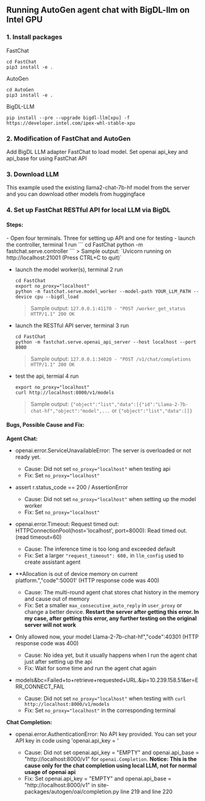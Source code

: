 ## Running AutoGen agent chat with BigDL-llm on Intel GPU
### 1. Install packages

FastChat
```
cd FastChat
pip3 install -e .
```

AutoGen
```
cd AutoGen
pip3 install -e .
```

BigDL-LLM
```
pip install --pre --upgrade bigdl-llm[xpu] -f https://developer.intel.com/ipex-whl-stable-xpu
```

### 2. Modification of FastChat and AutoGen

Add BigDL LLM adapter FastChat to load model. Set openai api_key and api_base for using FastChat API

### 3. Download LLM

This example used the existing llama2-chat-7b-hf model from the server and you can download other models from huggingface

### 4. Set up FastChat RESTful API for local LLM via BigDL

<h4>Steps:</h4>
- Open four terminals. Three for setting up API and one for testing
  - launch the controller, terminal 1 run
      ```
      cd FastChat
      python -m fastchat.serve.controller
      ```
      > Sample output: `Uvicorn running on http://localhost:21001 (Press CTRL+C to quit)`

  - launch the model worker(s), terminal 2 run 
      ```
      cd FastChat
      export no_proxy="localhost"
      python -m fastchat.serve.model_worker --model-path YOUR_LLM_PATH --device cpu --bigdl_load
      ```
      > Sample output: `127.0.0.1:41170 - "POST /worker_get_status HTTP/1.1" 200 OK`
  - launch the RESTful API server, terminal 3 run 
      ```
      cd FastChat
      python -m fastchat.serve.openai_api_server --host localhost --port 8000
      ```
      > Sample output: `127.0.0.1:34020 - "POST /v1/chat/completions HTTP/1.1" 200 OK`

  - test the api, termial 4 run 
    ```
    export no_proxy="localhost"
    curl http://localhost:8000/v1/models
    ```
    > Sample output: `{"object":"list","data":[{"id":"Llama-2-7b-chat-hf","object":"model",...` or `{"object":"list","data":[]}`



<h4>Bugs, Possible Cause and Fix:</h4>

**Agent Chat:**
- openai.error.ServiceUnavailableError: The server is overloaded or not ready yet.
  - Cause: Did not set `no_proxy="localhost"` when testing api
  - Fix: Set `no_proxy="localhost"`

- assert r.status_code == 200 / AssertionError
  - Cause: Did not set `no_proxy="localhost"` when setting up the model worker
  - Fix: Set `no_proxy="localhost"`

- openai.error.Timeout: Request timed out: HTTPConnectionPool(host='localhost', port=8000): Read timed out. (read timeout=60)
  - Cause: The inference time is too long and exceeded default
  - Fix: Set a larger `"request_timeout": 600,` in `llm_config` used to create assistant agent

- **Allocation is out of device memory on current platform.","code":50001' (HTTP response code was 400)
  - Cause: The multi-round agent chat stores chat history in the memory and cause out of memory
  - Fix: Set a smaller `max_consecutive_auto_reply` in `user_proxy` or change a better device. **Restart the server after getting this error. In my case, after getting this error, any further testing on the original server will not work**

- Only  allowed now, your model Llama-2-7b-chat-hf","code":40301 (HTTP response code was 400)
  - Cause: No idea yet, but it usually happens when I run the agent chat just after setting up the api
  - Fix: Wait for some time and run the agent chat again

- models&bc=Failed+to+retrieve+requested+URL.&ip=10.239.158.51&er=ERR_CONNECT_FAIL
  - Cause: Did not set `no_proxy="localhost"` when testing with `curl http://localhost:8000/v1/models`
  - Fix: Set `no_proxy="localhost"` in the corresponding terminal

**Chat Completion:**
- openai.error.AuthenticationError: No API key provided. You can set your API key in code using 'openai.api_key = <API-KEY>'
  - Cause: Did not set openai.api_key = "EMPTY" and openai.api_base = "http://localhost:8000/v1" for `openai.Completion`. **Notice: This is the cause only for the chat completion using local LLM, not for normal usage of openai api**
  - Fix: Set openai.api_key = "EMPTY" and openai.api_base = "http://localhost:8000/v1" in site-packages/autogen/oai/completion.py line 219 and line 220
